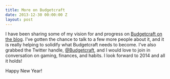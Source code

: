 ```yaml
---
title: More on Budgetcraft
date: 2013-12-30 00:00:00 Z
layout: post
---
```


I have been sharing some of my vision for and progress on [Budgetcraft on the blog][bc-blog]. I've gotten the chance to talk to a few more people about it, and it is really helping to solidify what Budgetcraft needs to become. I've also grabbed the Twitter handle, [@Budgetcraft][bc-twitter], and I would love to join in conversation on gaming, finances, and habits. I look forward to 2014 and all it holds!

Happy New Year!

[bc-blog]: http://budgetcraft.net/news/
[bc-twitter]: https://twitter.com/Budgetcraft